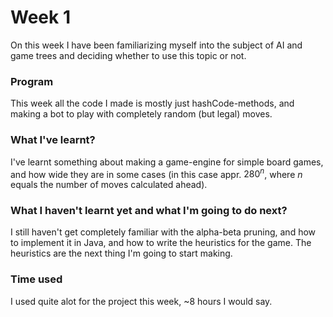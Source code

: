 # Week 1
On this week I have been familiarizing myself into the subject of AI and game trees and deciding whether to use this topic or not.

### Program
This week all the code I made is mostly just hashCode-methods, and making a bot to play with completely random (but legal) moves.

### What I've learnt?
I've learnt something about making a game-engine for simple board games, and how wide they are in some cases (in this case appr. $280^n$, where $n$ equals the number of moves calculated ahead).

### What I haven't learnt yet and what I'm going to do next?
I still haven't get completely familiar with the alpha-beta pruning, and how to implement it in Java, and how to write the heuristics for the game. The heuristics are the next thing I'm going to start making.

### Time used
I used quite alot for the project this week, ~8 hours I would say.